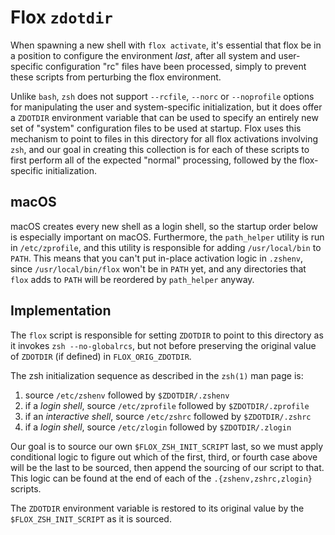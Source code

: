 # Flox `zdotdir`

When spawning a new shell with `flox activate`, it's essential that flox
be in a position to configure the environment _last_, after all system and
user-specific configuration "rc" files have been processed, simply to prevent
these scripts from perturbing the flox environment.

Unlike `bash`, `zsh` does not support `--rcfile`, `--norc` or `--noprofile`
options for manipulating the user and system-specific initialization, but it
does offer a `ZDOTDIR` environment variable that can be used to specify an
entirely new set of "system" configuration files to be used at startup.
Flox uses this mechanism to point to files in this directory for all flox
activations involving `zsh`, and our goal in creating this collection is for
each of these scripts to first perform all of the expected "normal" processing,
followed by the flox-specific initialization.

## macOS

macOS creates every new shell as a login shell,
so the startup order below is especially important on macOS.
Furthermore, the `path_helper` utility is run in `/etc/zprofile`,
and this utility is responsible for adding `/usr/local/bin` to `PATH`.
This means that you can't put in-place activation logic in `.zshenv`,
since `/usr/local/bin/flox` won't be in `PATH` yet,
and any directories that `flox` adds to `PATH` will be reordered by
`path_helper` anyway.

## Implementation

The `flox` script is responsible for setting `ZDOTDIR` to point to this
directory as it invokes `zsh --no-globalrcs`, but not before preserving the
original value of `ZDOTDIR` (if defined) in `FLOX_ORIG_ZDOTDIR`.

The zsh initialization sequence as described in the `zsh(1)` man page is:

1. source `/etc/zshenv` followed by `$ZDOTDIR/.zshenv`
2. if a *login shell*, source `/etc/zprofile` followed by `$ZDOTDIR/.zprofile`
3. if an *interactive shell*, source `/etc/zshrc` followed by `$ZDOTDIR/.zshrc`
4. if a *login shell*, source `/etc/zlogin` followed by `$ZDOTDIR/.zlogin`

Our goal is to source our own `$FLOX_ZSH_INIT_SCRIPT` last, so we must apply
conditional logic to figure out which of the first, third, or fourth case above
will be the last to be sourced, then append the sourcing of our script to that.
This logic can be found at the end of each of the `.{zshenv,zshrc,zlogin}`
scripts.

The `ZDOTDIR` environment variable is restored to its original value by the
`$FLOX_ZSH_INIT_SCRIPT` as it is sourced.
